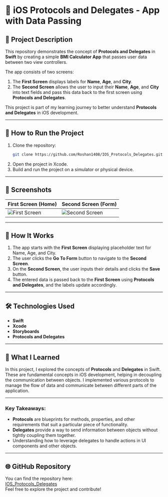 # 📱 iOS Protocols and Delegates - App with Data Passing

## 📝 Project Description
This repository demonstrates the concept of **Protocols and Delegates** in **Swift** by creating a simple **BMI Calculator App** that passes user data between two view controllers.

The app consists of two screens:
1. The **First Screen** displays labels for **Name**, **Age**, and **City**.
2. The **Second Screen** allows the user to input their **Name**, **Age**, and **City** into text fields and pass this data back to the first screen using **Protocols and Delegates**.

This project is part of my learning journey to better understand **Protocols and Delegates** in iOS development.

---

## 📝 How to Run the Project

1. Clone the repository:
   ```bash
   git clone https://github.com/Roshan1408/IOS_Protocols_Delegates.git
2. Open the project in Xcode.
3. Build and run the project on a simulator or physical device.

---

## 📱 Screenshots
| First Screen (Home) | Second Screen (Form) |
|---------------------|----------------------|
| ![First Screen](https://github.com/Roshan1408/IOS_Protocols_Delegates/blob/main/First_Screen.png?raw=true) | ![Second Screen](https://github.com/Roshan1408/IOS_Protocols_Delegates/blob/main/Second_Screen.png?raw=true) |

---

## 🚀 How It Works
1. The app starts with the **First Screen** displaying placeholder text for Name, Age, and City.
2. The user clicks the **Go To Form** button to navigate to the **Second Screen**.
3. On the **Second Screen**, the user inputs their details and clicks the **Save** button.
4. The entered data is passed back to the **First Screen** using **Protocols and Delegates**, and the labels update accordingly.

---

## 🛠️ Technologies Used
- **Swift**
- **Xcode**
- **Storyboards**
- **Protocols and Delegates**

---

## 📖 What I Learned

In this project, I explored the concepts of **Protocols** and **Delegates** in Swift. These are fundamental concepts in iOS development, helping in decoupling the communication between objects. I implemented various protocols to manage the flow of data and communicate between different parts of the application.

---

### Key Takeaways:
- **Protocols** are blueprints for methods, properties, and other requirements that suit a particular piece of functionality.
- **Delegates** provide a way to send information between objects without tightly coupling them together.
- Understanding how to leverage delegates to handle actions in UI components and other objects.

---

## 🌐 GitHub Repository

You can find the repository here:  
[IOS_Protocols_Delegates](https://github.com/Roshan1408/IOS_Protocols_Delegates)  
Feel free to explore the project and contribute!

